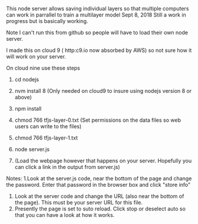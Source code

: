 This node server allows saving individual layers so that multiple computers can work in parrallel to train a multilayer model
Sept 8, 2018 Still a work in progress but is basically working.

Note I can't run this from github so people will have to load their own node server.

I made this on cloud 9 ( http:c9.io now absorbed by AWS) so not sure how it will work on your server.



On cloud nine use these steps

1. cd nodejs
1. nvm install 8 (Only needed on cloud9 to insure using nodejs version 8 or above)
1. npm install
1. chmod 766 tfjs-layer-0.txt    (Set permissions on the data files so web users can write to the files)
1. chmod 766 tfjs-layer-1.txt 
1. node server.js

1. (Load the webpage however that happens on your server. Hopefully you can click a link in the output from server.js)

Notes: 
1.Look at the server.js code, near the bottom of the page and change the password. Enter that password in the browser box and click "store info"

1. Look at the server code and change the URL (also near the bottom of the page). This must be your server URL for this file.
1. Presently the page is set to suto reload. Click stop or deselect auto so that you can have a look at how it works.


